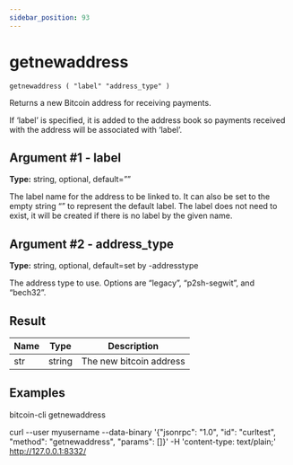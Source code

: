 ```yaml
---
sidebar_position: 93
---
```

# getnewaddress

`getnewaddress ( "label" "address_type" )`

Returns a new Bitcoin address for receiving payments.

If ‘label’ is specified, it is added to the address book so payments received with the address will be associated with ‘label’.

## Argument #1 - label

**Type:** string, optional, default=””

The label name for the address to be linked to. It can also be set to the empty string “” to represent the default label. The label does not need to exist, it will be created if there is no label by the given name.

## Argument #2 - address\_type

**Type:** string, optional, default=set by -addresstype

The address type to use. Options are “legacy”, “p2sh-segwit”, and “bech32”.

## Result

| Name | Type   | Description             |
| ---- | ------ | ----------------------- |
| str  | string | The new bitcoin address |

## Examples

bitcoin-cli getnewaddress

curl --user myusername --data-binary '{"jsonrpc": "1.0", "id": "curltest", "method": "getnewaddress", "params": []}' -H 'content-type: text/plain;' http://127.0.0.1:8332/